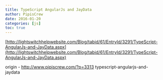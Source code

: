 ```yaml
---
title: TypeScript AngularJs and JayData
author: PipisCrew
date: 2016-01-20
categories: [js]
toc: true
---
```


[http://lightswitchhelpwebsite.com/Blog/tabid/61/EntryId/3291/TypeScript-AngularJs-and-JayData.aspx](http://lightswitchhelpwebsite.com/Blog/tabid/61/EntryId/3291/TypeScript-AngularJs-and-JayData.aspx)

origin - http://www.pipiscrew.com/?p=3313 typescript-angularjs-and-jaydata